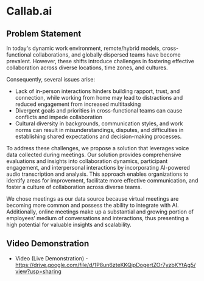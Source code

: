 # Callab.ai

## Problem Statement

In today's dynamic work environment, remote/hybrid models, cross-functional collaborations, and globally dispersed teams have become prevalent. However, these shifts introduce challenges in fostering effective collaboration across diverse locations, time zones, and cultures.

Consequently, several issues arise:
- Lack of in-person interactions hinders building rapport, trust, and connection, while working from home may lead to distractions and reduced engagement from increased multitasking
- Divergent goals and priorities in cross-functional teams can cause conflicts and impede collaboration
- Cultural diversity in backgrounds, communication styles, and work norms can result in misunderstandings, disputes, and difficulties in establishing shared expectations and decision-making processes.

To address these challenges, we propose a solution that leverages voice data collected during meetings. Our solution provides comprehensive evaluations and insights into collaboration dynamics, participant engagement, and interpersonal interactions by incorporating AI-powered audio transcription and analysis. This approach enables organizations to identify areas for improvement, facilitate more effective communication, and foster a culture of collaboration across diverse teams.

We chose meetings as our data source because virtual meetings are becoming more common and possess the ability to integrate with AI. Additionally, online meetings make up a substantial and growing portion of employees’ medium of conversations and interactions, thus presenting a high potential for valuable insights and scalability.

## Video Demonstration
- Video (Live Demonstration) - https://drive.google.com/file/d/1P8un6zteKKQipDogertZOr7yzbKYtAg5/view?usp=sharing
